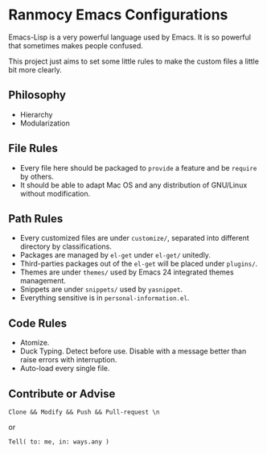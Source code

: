 # Ranmocy Emacs Configurations

Emacs-Lisp is a very powerful language used by Emacs.
It is so powerful that sometimes makes people confused.

This project just aims to set some little rules to make the custom files a little bit more clearly.

## Philosophy
* Hierarchy
* Modularization

## File Rules
* Every file here should be packaged to `provide` a feature and be `require` by others.
* It should be able to adapt Mac OS and any distribution of GNU/Linux without modification.

## Path Rules
* Every customized files are under `customize/`, separated into different directory by classifications.
* Packages are managed by `el-get` under `el-get/` unitedly.
* Third-parties packages out of the `el-get` will be placed under `plugins/`.
* Themes are under `themes/` used by Emacs 24 integrated themes management.
* Snippets are under `snippets/` used by `yasnippet`.
* Everything sensitive is in `personal-information.el`.

## Code Rules
* Atomize.
* Duck Typing. Detect before use. Disable with a message better than raise errors with interruption.
* Auto-load every single file.

## Contribute or Advise

    Clone && Modify && Push && Pull-request \n

or

    Tell( to: me, in: ways.any )
